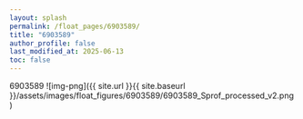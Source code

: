```yaml
---
layout: splash
permalink: /float_pages/6903589/
title: "6903589"
author_profile: false
last_modified_at: 2025-06-13
toc: false
---
```

 
6903589
![img-png]({{ site.url }}{{ site.baseurl }}/assets/images/float_figures/6903589/6903589_Sprof_processed_v2.png)